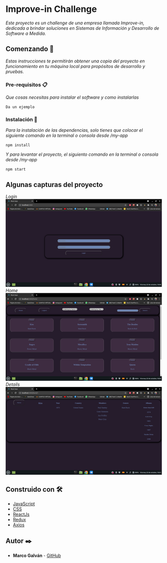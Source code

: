 # Improve-in Challenge

_Este proyecto es un challenge de una empresa llamada Improve-in, dedicada a brindar soluciones en Sistemas de Información y Desarrollo de Software a Medida._

## Comenzando 🚀

_Estas instrucciones te permitirán obtener una copia del proyecto en funcionamiento en tu máquina local para propósitos de desarrollo y pruebas._

### Pre-requisitos 📋

_Que cosas necesitas para instalar el software y como instalarlas_

```
Da un ejemplo
```

### Instalación 🔧

_Para la instalación de las dependencias, solo tienes que colocar el siguiente comando en la terminal o consola desde /my-app_

```
npm install
```

_Y para levantar el proyecto, el siguiento comando en la terminal o consola desde /my-app_

```
npm start
```

## Algunas capturas del proyecto

_Login_
![Screenshot](images/login.png)
_Home_
![Screenshot](images/home.png)
_Details_
![Screenshot](images/details.png)

## Construido con 🛠️

- [JavaScript](https://developer.mozilla.org/es/docs/Web/JavaScript)
- [CSS](https://developer.mozilla.org/es/docs/Web/CSS)
- [ReactJs](https://reactjs.org/docs/getting-started.html)
- [Redux](https://es.redux.js.org/)
- [Axios](https://axios-http.com/docs/intro)

## Autor ✒️

- **Marco Galván** - [GitHub](https://github.com/elmacro1)
